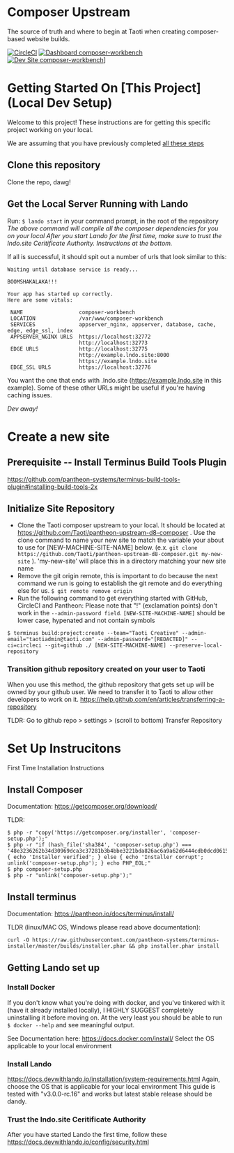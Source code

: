 # Composer Upstream
The source of truth and where to begin at Taoti when creating composer-based website builds.

[![CircleCI](https://circleci.com/gh/traverus/composer-workbench.svg?style=shield)](https://circleci.com/gh/traverus/composer-workbench)
[![Dashboard composer-workbench](https://img.shields.io/badge/dashboard-composer_workbench-yellow.svg)](https://dashboard.pantheon.io/sites/b6f371ff-d036-4bf6-a57b-6f2c73763add#dev/code)
[![Dev Site composer-workbench](https://img.shields.io/badge/site-composer_workbench-blue.svg)](http://dev-composer-workbench.pantheonsite.io/)]


# Getting Started On [This Project] (Local Dev Setup)
Welcome to this project! These instructions are for getting this specific project working on your local.

We are assuming that you have previously completed [all these steps](#set-up-instrucitons)

## Clone this repository
Clone the repo, dawg!

## Get the Local Server Running with Lando
Run: `$ lando start` in your command prompt, in the root of the repository
*The above command will compile all the composer dependencies for you on your local* 
*After you start Lando for the first time, make sure to trust the lndo.site Ceritificate Authority. Instructions at the bottom.*

If all is successful, it should spit out a number of urls that look similar to this:
```
Waiting until database service is ready...

BOOMSHAKALAKA!!!

Your app has started up correctly.
Here are some vitals:

 NAME                  composer-workbench                                                 
 LOCATION              /var/www/composer-workbench                                        
 SERVICES              appserver_nginx, appserver, database, cache, edge, edge_ssl, index 
 APPSERVER_NGINX URLS  https://localhost:32772                                            
                       http://localhost:32773                                             
 EDGE URLS             http://localhost:32775                                             
                       http://example.lndo.site:8000                           
                       https://example.lndo.site                               
 EDGE_SSL URLS         https://localhost:32776                                            
```
You want the one that ends with .lndo.site (https://example.lndo.site in this example). Some of these other URLs might be useful if you're having caching issues.

*Dev away!*

# Create a new site
## Prerequisite -- Install Terminus Build Tools Plugin
https://github.com/pantheon-systems/terminus-build-tools-plugin#installing-build-tools-2x

## Initialize Site Repository
- Clone the Taoti composer upstream to your local. It should be located at https://github.com/Taoti/pantheon-upstream-d8-composer . Use the clone command to name your new site to match the variable your about to use for \[NEW-MACHINE-SITE-NAME\] below. (e.x. `git clone https://github.com/Taoti/pantheon-upstream-d8-composer.git my-new-site` ). 'my-new-site' will place this in a directory matching your new site name
- Remove the git origin remote, this is important to do because the next command we run is going to establish the git remote and do everything else for us. `$ git remote remove origin`
- Run the following command to get everything started with GitHub, CircleCI and Pantheon:
Please note that "!" (exclamation points) don't work in the `--admin-password field`. `[NEW-SITE-MACHINE-NAME]` should be lower case, hypenated and not contain symbols
```
$ terminus build:project:create --team="Taoti Creative" --admin-email="taotiadmin@taoti.com" --admin-password="[REDACTED]" --ci=circleci --git=github ./ [NEW-SITE-MACHINE-NAME] --preserve-local-repository
```

### Transition github repository created on your user to Taoti
When you use this method, the github repository that gets set up will be owned by your github user. We need to transfer it to Taoti to allow other developers to work on it. https://help.github.com/en/articles/transferring-a-repository

TLDR: Go to github repo > settings > (scroll to bottom) Transfer Repository

# Set Up Instrucitons
First Time Installation Instructions

## Install Composer
Documentation:
https://getcomposer.org/download/

TLDR:
```
$ php -r "copy('https://getcomposer.org/installer', 'composer-setup.php');"
$ php -r "if (hash_file('sha384', 'composer-setup.php') === '48e3236262b34d30969dca3c37281b3b4bbe3221bda826ac6a9a62d6444cdb0dcd0615698a5cbe587c3f0fe57a54d8f5') { echo 'Installer verified'; } else { echo 'Installer corrupt'; unlink('composer-setup.php'); } echo PHP_EOL;"
$ php composer-setup.php
$ php -r "unlink('composer-setup.php');"
```
## Install terminus
Documentation:
https://pantheon.io/docs/terminus/install/

TLDR (linux/MAC OS, Windows please read above documentation):
```
curl -O https://raw.githubusercontent.com/pantheon-systems/terminus-installer/master/builds/installer.phar && php installer.phar install
```
## Getting Lando set up

### Install Docker
If you don't know what you're doing with docker, and you've tinkered with it (have it already installed locally), I HIGHLY SUGGEST completely uninstalling it before moving on.
At the very least you should be able to run `$ docker --help` and see meaningful output.

See Documentation here:
https://docs.docker.com/install/
Select the OS applicable to your local environment

### Install Lando
https://docs.devwithlando.io/installation/system-requirements.html
Again, choose the OS that is applicable for your local environment
This guide is tested with "v3.0.0-rc.16" and works but latest stable release should be dandy.

### Trust the lndo.site Ceritificate Authority
After you have started Lando the first time, follow these
https://docs.devwithlando.io/config/security.html

